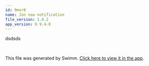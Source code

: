 ```yaml
---
id: 9mer0
name: Jon new notification
file_version: 1.0.2
app_version: 0.9.4-0
---
```


dsdsds

<br/>

This file was generated by Swimm. [Click here to view it in the app](http://localhost:5000/repos/Z2l0aHViJTNBJTNBdGVzdC1naXRodWItYXBwJTNBJTNBc3dpbW1pbw==/docs/9mer0).